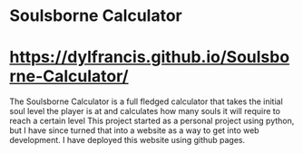 # Soulsborne Calculator
# https://dylfrancis.github.io/Soulsborne-Calculator/
The Soulsborne Calculator is a full fledged calculator that takes the initial soul level the player is at and calculates how many souls it will require to reach a certain level
This project started as a personal project using python, but I have since turned that into a website as a way to get into web development. I have deployed this website using github pages.
